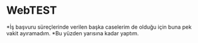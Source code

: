 # WebTEST

*İş başvuru süreçlerinde verilen başka caselerim de olduğu için buna pek vakit ayıramadım.
*Bu yüzden yarısına kadar yaptım.
